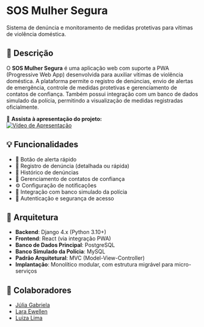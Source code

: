 # SOS Mulher Segura

Sistema de denúncia e monitoramento de medidas protetivas para vítimas de violência doméstica.

## 📌 Descrição

O **SOS Mulher Segura** é uma aplicação web com suporte a PWA (Progressive Web App) desenvolvida para auxiliar vítimas de violência doméstica. A plataforma permite o registro de denúncias, envio de alertas de emergência, controle de medidas protetivas e gerenciamento de contatos de confiança. Também possui integração com um banco de dados simulado da polícia, permitindo a visualização de medidas registradas oficialmente.

🎥 **Assista à apresentação do projeto:**  
[![Vídeo de Apresentação](https://img.youtube.com/vi/XWlDxSdLTcc/0.jpg)](https://youtu.be/hzKQoKnCSCc)

## 💡 Funcionalidades

- 📍 Botão de alerta rápido  
- 📝 Registro de denúncia (detalhada ou rápida)  
- 📄 Histórico de denúncias  
- 👥 Gerenciamento de contatos de confiança  
- ⚙️ Configuração de notificações  
- 📑 Integração com banco simulado da polícia  
- 🔐 Autenticação e segurança de acesso  

## 🧱 Arquitetura

- **Backend**: Django 4.x (Python 3.10+)  
- **Frontend**: React (via integração PWA)  
- **Banco de Dados Principal**: PostgreSQL  
- **Banco Simulado da Polícia**: MySQL  
- **Padrão Arquitetural**: MVC (Model-View-Controller)  
- **Implantação**: Monolítico modular, com estrutura migrável para micro-serviços  

## 🤝 Colaboradores

- [Júlia Gabriela](https://github.com/Julia-Gabriela)  
- [Lara Ewellen](https://github.com/Laraewellen)  
- [Luiza Lima](https://github.com/luizalima13)  
